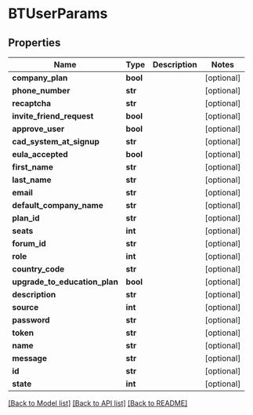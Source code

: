 # BTUserParams

## Properties
Name | Type | Description | Notes
------------ | ------------- | ------------- | -------------
**company_plan** | **bool** |  | [optional] 
**phone_number** | **str** |  | [optional] 
**recaptcha** | **str** |  | [optional] 
**invite_friend_request** | **bool** |  | [optional] 
**approve_user** | **bool** |  | [optional] 
**cad_system_at_signup** | **str** |  | [optional] 
**eula_accepted** | **bool** |  | [optional] 
**first_name** | **str** |  | [optional] 
**last_name** | **str** |  | [optional] 
**email** | **str** |  | [optional] 
**default_company_name** | **str** |  | [optional] 
**plan_id** | **str** |  | [optional] 
**seats** | **int** |  | [optional] 
**forum_id** | **str** |  | [optional] 
**role** | **int** |  | [optional] 
**country_code** | **str** |  | [optional] 
**upgrade_to_education_plan** | **bool** |  | [optional] 
**description** | **str** |  | [optional] 
**source** | **int** |  | [optional] 
**password** | **str** |  | [optional] 
**token** | **str** |  | [optional] 
**name** | **str** |  | [optional] 
**message** | **str** |  | [optional] 
**id** | **str** |  | [optional] 
**state** | **int** |  | [optional] 

[[Back to Model list]](../README.md#documentation-for-models) [[Back to API list]](../README.md#documentation-for-api-endpoints) [[Back to README]](../README.md)


